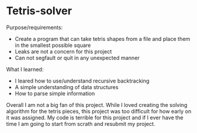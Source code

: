 # Tetris-solver

Purpose/requirements:
- Create a program that can take tetris shapes from a file and place them in the smallest possible square
- Leaks are not a concern for this project
- Can not segfault or quit in any unexpected manner

What I learned:
- I leared how to use/understand recursive backtracking
- A simple understanding of data structures
- How to parse simple information

Overall I am not a big fan of this project. While I loved creating the solving algorithm for the tetris pieces,
this project was too difficult for how early on it was assigned. My code is terrible for this project and if I ever
have the time I am going to start from scrath and resubmit my project.
